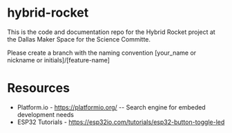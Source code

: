 # hybrid-rocket
This is the code and documentation repo for the Hybrid Rocket project at the Dallas Maker Space for the Science Committe.

Please create a branch with the naming convention [your_name or nickname or initials]/[feature-name] 


# Resources

- Platform.io - https://platformio.org/
-- Search engine for embeded development needs
- ESP32 Tutorials - https://esp32io.com/tutorials/esp32-button-toggle-led